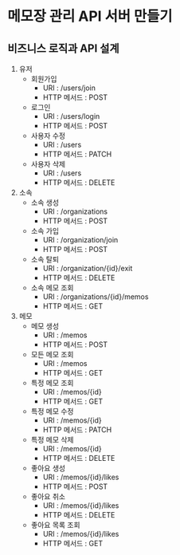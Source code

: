 # 메모장 관리 API 서버 만들기

## 비즈니스 로직과 API 설계

1. 유저
    - 회원가입
        - URI : /users/join
        - HTTP 메서드 : POST
    - 로그인
        - URI : /users/login
        - HTTP 메서드 : POST
    - 사용자 수정
        - URI : /users
        - HTTP 메서드 : PATCH
    - 사용자 삭제
        - URI : /users
        - HTTP 메서드 : DELETE
2. 소속
    - 소속 생성
        - URI : /organizations
        - HTTP 메서드 : POST
    - 소속 가입
        - URI : /organization/join
        - HTTP 메서드 : POST
    - 소속 탈퇴
        - URI : /organization/{id}/exit
        - HTTP 메서드 : DELETE
    - 소속 메모 조회
        - URI : /organizations/{id}/memos
        - HTTP 메서드 : GET
3. 메모
    - 메모 생성
        - URI : /memos
        - HTTP 메서드 : POST
    - 모든 메모 조회
        - URI : /memos
        - HTTP 메서드 : GET
    - 특정 메모 조회
        - URI : /memos/{id}
        - HTTP 메서드 : GET
    - 특정 메모 수정
        - URI : /memos/{id}
        - HTTP 메서드 : PATCH
    - 특정 메모 삭제
        - URI : /memos/{id}
        - HTTP 메서드 : DELETE
    - 좋아요 생성
        - URI : /memos/{id}/likes
        - HTTP 메서드 : POST
    - 좋아요 취소
        - URI : /memos/{id}/likes
        - HTTP 메서드 : DELETE
    - 좋아요 목록 조회
        - URI : /memos/{id}/likes
        - HTTP 메서드 : GET
